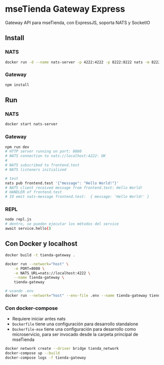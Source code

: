 # mseTienda Gateway Express

Gateway API para mseTienda, con ExpressJS, soporta NATS y SocketIO

## Install

### NATS

```sh
docker run -d --name nats-server -p 4222:4222 -p 8222:8222 nats -m 8222
```

### Gateway

```sh
npm install
```

## Run

### NATS

```sh
docker start nats-server
```

### Gateway

```sh
npm run dev
# HTTP server running on port: 8080
# NATS connection to nats://localhost:4222: OK
# 
# NATS subscribed to frontend.test
# NATS listeners initialized

# test
nats pub frontend.test '{"message": "Hello World!"}'
# NATS client received message from frontend.test: Hello World!
# HANDLER of frontend.test
# IO emit nats-message frontend.test:  { message: 'Hello World!' }
```

### REPL

```sh
node repl.js
# dentro, se pueden ejecutar los métodos del service
await service.hello()
```

## Con Docker y localhost

```sh
docker build -t tienda-gateway .

docker run --network="host" \
    -e PORT=8080 \
    -e NATS_URL=nats://localhost:4222 \
    --name tienda-gateway \
    tienda-gateway

# usando .env
docker run --network="host" --env-file .env --name tienda-gateway tienda-gateway

```

### Con docker-compose

- Requiere iniciar antes nats
- `Dockerfile` tiene una configuración para desarrollo standalone
- `Dockerfile-mse` tiene una configuración para desarrollo como microservicio, para ser invocado desde la carpeta principal de mseTienda

```sh
docker network create --driver bridge tienda_network
docker-compose up --build
docker-compose logs -f tienda-gateway
```
